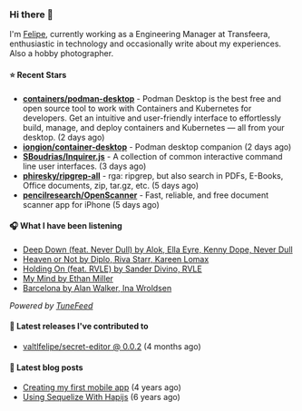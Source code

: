 ### Hi there 👋

I'm [Felipe](https://felipevm.com), currently working as a Engineering Manager at Transfeera, enthusiastic in technology and occasionally write about my experiences. Also a hobby photographer.

#### ⭐ Recent Stars
- **[containers/podman-desktop](https://github.com/containers/podman-desktop)** - Podman Desktop is the best free and open source tool to work with Containers and Kubernetes for developers. Get an intuitive and user-friendly interface to effortlessly build, manage, and deploy containers and Kubernetes — all from your desktop. (2 days ago)
- **[iongion/container-desktop](https://github.com/iongion/container-desktop)** - Podman desktop companion (2 days ago)
- **[SBoudrias/Inquirer.js](https://github.com/SBoudrias/Inquirer.js)** - A collection of common interactive command line user interfaces. (3 days ago)
- **[phiresky/ripgrep-all](https://github.com/phiresky/ripgrep-all)** - rga: ripgrep, but also search in PDFs, E-Books, Office documents, zip, tar.gz, etc. (5 days ago)
- **[pencilresearch/OpenScanner](https://github.com/pencilresearch/OpenScanner)** - Fast, reliable, and free document scanner app for iPhone (5 days ago)

#### 🎧 What I have been listening
- [Deep Down (feat. Never Dull) by Alok, Ella Eyre, Kenny Dope, Never Dull](https://open.spotify.com/track/7MIhUdNJtaOnDmC5nBC1fb)
- [Heaven or Not by Diplo, Riva Starr, Kareen Lomax](https://open.spotify.com/track/6B8ZQyILzGTzJZ2BE8ydcF)
- [Holding On (feat. RVLE) by Sander Divino, RVLE](https://open.spotify.com/track/5qd0jRpUE9D31qGbh7sC8E)
- [My Mind by Ethan Miller](https://open.spotify.com/track/1AEcELFbIEjwDP0gpH834k)
- [Barcelona by Alan Walker, Ina Wroldsen](https://open.spotify.com/track/2GE3k8I0Sbh0puCjI15KGy)

_Powered by [TuneFeed](https://tunefeed.app?ref=valtlfelipe-gh-profile)_ 

#### 🚀 Latest releases I've contributed to


- [valtlfelipe/secret-editor @ 0.0.2](https://github.com/valtlfelipe/secret-editor/releases/tag/0.0.2) (4 months ago)

#### 📄 Latest blog posts
- [Creating my first mobile app](https://felipevm.com/posts/creating-my-first-mobile-app/) (4 years ago)
- [Using Sequelize With Hapijs](https://felipevm.com/posts/using-sequelize-with-hapijs/) (6 years ago)

